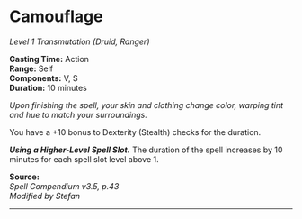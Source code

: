 # Camouflage
*Level 1 Transmutation (Druid, Ranger)*

**Casting Time:** Action  
**Range:** Self  
**Components:** V, S  
**Duration:** 10 minutes

*Upon finishing the spell, your skin and clothing change color, warping tint and hue to match your surroundings.*

You have a +10 bonus to Dexterity (Stealth) checks for the duration.

***Using a Higher-Level Spell Slot.*** The duration of the spell increases by 10 minutes for each spell slot level above 1.

**Source:**  
*Spell Compendium v3.5, p.43*  
*Modified by Stefan*  


---